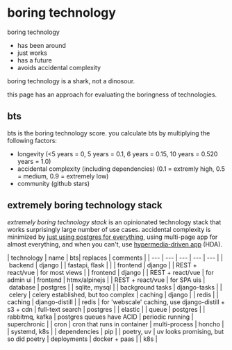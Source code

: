 # boring technology

boring technology 
* has been around
* just works
* has a future
* avoids accidental complexity

boring technology is a shark, not a dinosour.

this page has an approach for evaluating the boringness of technologies.

## bts

bts is the boring technology score. you calculate bts by multiplying the following factors:

* longevity (<5 years = 0, 5 years = 0.1, 6 years = 0.15, 10 years = 0.520 years = 1.0)
* accidental complexity (including dependencies) (0.1 = extremly high, 0.5 = medium, 0.9 = extremely low)
* community (github stars)

## extremely boring technology stack

*extremely boring technology stack* is an opinionated technology stack that works
surprisingly large number of use cases. accidental complexity is minimized by [just using
postgres for everything](https://www.amazingcto.com/postgres-for-everything/), using 
multi-page app for almost everything, and when you can't, use 
[hypermedia-driven app](https://htmx.org/essays/hypermedia-driven-applications/) (HDA).

| technology | name | bts| replaces | comments |
| --- | --- | --- | --- | --- |
| backend | django | | fastapi, flask | |
| frontend | django | | REST + react/vue | for most views |
| frontend | django | | REST + react/vue | for admin  ui
| frontend | htmx/alpinejs | | REST + react/vue | for SPA uis
| database | postgres | | sqlite, mysql |
| background tasks | django-tasks | | celery | celery established, but too complex
| caching | django | | redis |
| caching | django-distill | | redis | for 'webscale' caching, use django-distill + s3 + cdn
| full-text search | postgres | | elastic |
| queue | postgres | | rabbitmq, kafka | postgres queues have ACID
| periodic running | superchronic | | cron | cron that runs in container
| multi-process | honcho | | systemd, k8s |
| dependencies | pip | | poetry, uv | uv looks promising, but so did poetry
| deployments | docker + paas | | k8s |
